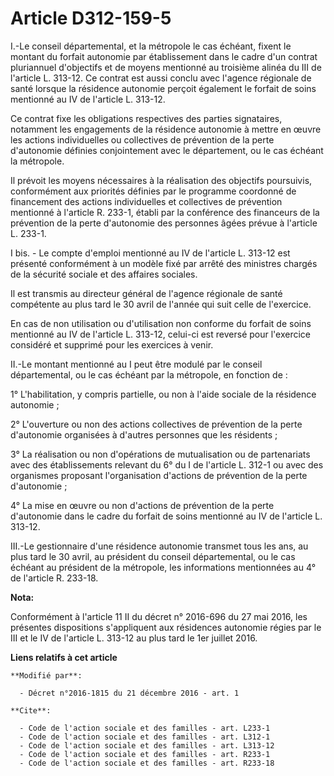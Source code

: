 # Article D312-159-5

I.-Le conseil départemental, et la métropole le cas échéant, fixent le montant du forfait autonomie par établissement dans le
cadre d'un contrat pluriannuel d'objectifs et de moyens mentionné au troisième alinéa du III de l'article L. 313-12. Ce
contrat est aussi conclu avec l'agence régionale de santé lorsque la résidence autonomie perçoit également le forfait de
soins mentionné au IV de l'article L. 313-12. 

Ce contrat fixe les obligations respectives des parties signataires, notamment les engagements de la résidence autonomie à
mettre en œuvre les actions individuelles ou collectives de prévention de la perte d'autonomie définies conjointement avec le
département, ou le cas échéant la métropole. 

Il prévoit les moyens nécessaires à la réalisation des objectifs poursuivis, conformément aux priorités définies par le
programme coordonné de financement des actions individuelles et collectives de prévention mentionné à l'article R. 233-1,
établi par la conférence des financeurs de la prévention de la perte d'autonomie des personnes âgées prévue à l'article L.
233-1. 

I bis. - Le compte d'emploi mentionné au IV de l'article L. 313-12 est présenté conformément à un modèle fixé par arrêté des
ministres chargés de la sécurité sociale et des affaires sociales.

Il est transmis au directeur général de l'agence régionale de santé compétente au plus tard le 30 avril de l'année qui suit
celle de l'exercice.

En cas de non utilisation ou d'utilisation non conforme du forfait de soins mentionné au IV de l'article L. 313-12, celui-ci
est reversé pour l'exercice considéré et supprimé pour les exercices à venir.

II.-Le montant mentionné au I peut être modulé par le conseil départemental, ou le cas échéant par la métropole, en fonction
de : 

1° L'habilitation, y compris partielle, ou non à l'aide sociale de la résidence autonomie ; 

2° L'ouverture ou non des actions collectives de prévention de la perte d'autonomie organisées à d'autres personnes que les
résidents ; 

3° La réalisation ou non d'opérations de mutualisation ou de partenariats avec des établissements relevant du 6° du I de
l'article L. 312-1 ou avec des organismes proposant l'organisation d'actions de prévention de la perte d'autonomie ; 

4° La mise en œuvre ou non d'actions de prévention de la perte d'autonomie dans le cadre du forfait de soins mentionné au IV
de l'article L. 313-12. 

III.-Le gestionnaire d'une résidence autonomie transmet tous les ans, au plus tard le 30 avril, au président du conseil
départemental, ou le cas échéant au président de la métropole, les informations mentionnées au 4° de l'article R. 233-18.

**Nota:**

Conformément à l'article 11 II du décret n° 2016-696 du 27 mai 2016, les présentes dispositions s'appliquent aux résidences
autonomie régies par le III et le IV de l'article L. 313-12 au plus tard le 1er juillet 2016.

**Liens relatifs à cet article**

	**Modifié par**:

	  - Décret n°2016-1815 du 21 décembre 2016 - art. 1

	**Cite**:

	  - Code de l'action sociale et des familles - art. L233-1
	  - Code de l'action sociale et des familles - art. L312-1
	  - Code de l'action sociale et des familles - art. L313-12
	  - Code de l'action sociale et des familles - art. R233-1
	  - Code de l'action sociale et des familles - art. R233-18
